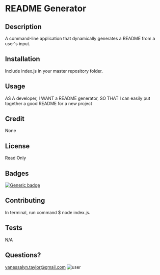 # README Generator
## Description
A command-line application that dynamically generates a README from a user's input.
## Installation
Include index.js in your master repository folder.
## Usage
AS A developer, I WANT a README generator, SO THAT I can easily put together a good README for a new project
## Credit
None
## License
Read Only
## Badges
[![Generic badge](https://img.shields.io/badge/<JavaScript>-<100%>-<COLOR>.svg)](https://shields.io/)
## Contributing
In terminal, run command $ node index.js.
## Tests
N/A
## Questions?
vanessalyn.taylor@gmail.com
<img src="https://github.com/vantaylo.png?size=200" alt="user" />
